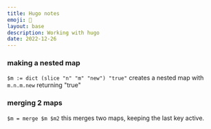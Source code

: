 ```yaml
---
title: Hugo notes
emoji: 🦡
layout: base
description: Working with hugo 
date: 2022-12-26
---
```


### making a nested map

`$m := dict (slice "n" "m" "new") "true"` creates a nested map with `m.n.m.new` returning "true"

### merging 2 maps

`$m = merge $m $m2` this merges two maps, keeping the last key active.